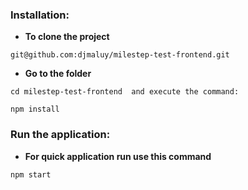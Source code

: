 ### Installation:

- **To clone the project**

```
git@github.com:djmaluy/milestep-test-frontend.git

```

- **Go to the folder**

```
cd milestep-test-frontend  and execute the command:

npm install

```

### Run the application:

- **For quick application run use this command**

```
npm start

```

<!--

страница профайла (редактирование)

дизайн
Переписать на БЭМ
Переписать на SASS (scss)
заюзай sass
можешь юзать sass модули

загрузка картинки к задаче - прикрепить файл

Добавить пагинацию для tasks (метериаловскую)

Розлуплить и добавить jsonapi.rb нем на беке для сериалайзера и пагинации

-->
